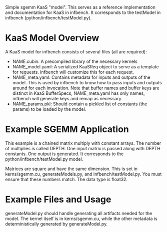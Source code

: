 Simple sgemm KaaS "model". This serves as a reference implementation and
documentation for KaaS in infbench. It corresponds to the testModel in infbench
(python/infbench/testModel.py).

# KaaS Model Overview
A KaaS model for infbench consists of several files (all are required):

* NAME.cubin: A precompiled library of the necessary kernels
* NAME\_model.yaml: A serialized KaaSReq object to serve as a template for
  requests. infbench will customize this for each request.
* NAME\_meta.yaml: Contains metadata for inputs and outputs of the model. This
  is used by infbench to know how to pass inputs and outputs around for each
  invocation. Note that buffer names and buffer keys are distinct in KaaS
  BufferSpecs, NAME\_meta.yaml has only names, infbench will generate keys and
  remap as necessary. 
* NAME\_params.pkl: Should contain a pickled list of constants (the params) to
  be loaded by the model.

# Example SGEMM Application
This example is a chained matrix multiply with constant arrays. The number of
multiplies is called DEPTH. One input matrix is passed along with DEPTH
constants. One output is generated. It corresponds to the
python/infbench/testModel.py model.

Matrices are square and have the same dimension. This is set in kerns/sgemm.cu,
generateModels.py, and infbench/testModel.py. You must ensure that these
numbers match. The data type is float32.
 
# Example Files and Usage
generateModel.py should handle generating all artifacts needed for the model.
The kernel itself is in kerns/sgemm.cu, while the other metadata is
deterministically generated by generateModel.py.
